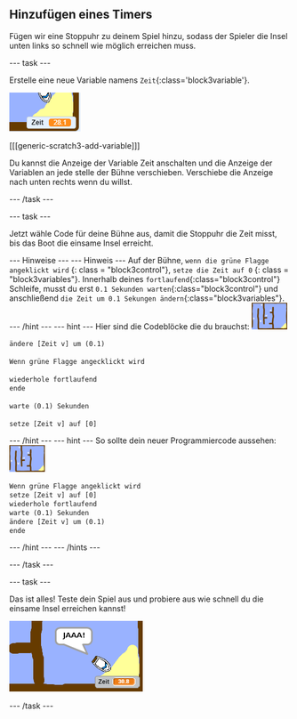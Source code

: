 ## Hinzufügen eines Timers

Fügen wir eine Stoppuhr zu deinem Spiel hinzu, sodass der Spieler die Insel unten links so schnell wie möglich erreichen muss.

\--- task \---

Erstelle eine neue Variable namens `Zeit`{:class='block3variable'}.

![screenshot](images/boat-variable-annotated.png)

[[[generic-scratch3-add-variable]]]

Du kannst die Anzeige der Variable Zeit anschalten und die Anzeige der Variablen an jede stelle der Bühne verschieben. Verschiebe die Anzeige nach unten rechts wenn du willst.

\--- /task \---

\--- task \---

Jetzt wähle Code für deine Bühne aus, damit die Stoppuhr die Zeit misst, bis das Boot die einsame Insel erreicht.

\--- Hinweise \--- \--- Hinweis \--- Auf der Bühne, ` wenn die grüne Flagge angeklickt wird ` {: class = "block3control"}, ` setze die Zeit auf 0 ` {: class = "block3variables"}. Innerhalb deines `fortlaufend`{:class="block3control"} Schleife, musst du erst `0.1 Sekunden warten`{:class="block3control"} und anschließend `die Zeit um 0.1 Sekungen ändern`{:class="block3variables"}. \--- /hint \--- \--- hint \--- Hier sind die Codeblöcke die du brauchst: ![Bühne](images/stage.png)

```blocks3
ändere [Zeit v] um (0.1)

Wenn grüne Flagge angecklickt wird

wiederhole fortlaufend
ende

warte (0.1) Sekunden

setze [Zeit v] auf [0]
```

\--- /hint \--- \--- hint \--- So sollte dein neuer Programmiercode aussehen: ![Bühne](images/stage.png)

```blocks3
Wenn grüne Flagge angeklickt wird
setze [Zeit v] auf [0]
wiederhole fortlaufend
warte (0.1) Sekunden
ändere [Zeit v] um (0.1)
ende
```

\--- /hint \--- \--- /hints \---

\--- /task \---

\--- task \---

Das ist alles! Teste dein Spiel aus und probiere aus wie schnell du die einsame Insel erreichen kannst!

![screenshot](images/boat-variable-test.png)

\--- /task \---